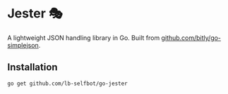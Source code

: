 # Jester 🎭  
A lightweight JSON handling library in Go. Built from [github.com/bitly/go-simplejson](https://github.com/bitly/go-simplejson).

## Installation  
```sh
go get github.com/lb-selfbot/go-jester
```
